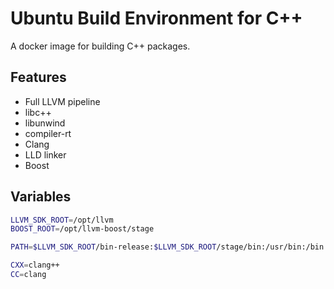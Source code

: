 # Ubuntu Build Environment for C++

A docker image for building C++ packages.

## Features

* Full LLVM pipeline
* libc++
* libunwind
* compiler-rt
* Clang
* LLD linker
* Boost

## Variables

```sh
LLVM_SDK_ROOT=/opt/llvm
BOOST_ROOT=/opt/llvm-boost/stage

PATH=$LLVM_SDK_ROOT/bin-release:$LLVM_SDK_ROOT/stage/bin:/usr/bin:/bin

CXX=clang++
CC=clang
```
